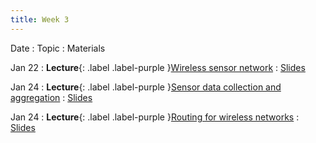 ```yaml
---
title: Week 3
---
```


Date
: Topic
  : Materials

Jan 22
: **Lecture**{: .label .label-purple }[Wireless sensor network](#)
  : [Slides](https://docs.google.com/presentation/d/1nFjM_2fwuloz63Q7FvNZmZm8Q6K2MRBr-fjRYk57EkE/edit?usp=sharing)
  
Jan 24
: **Lecture**{: .label .label-purple }[Sensor data collection and aggregation](#)
  : [Slides](#)

Jan 24
: **Lecture**{: .label .label-purple }[Routing for wireless networks](#)
  : [Slides](#)
